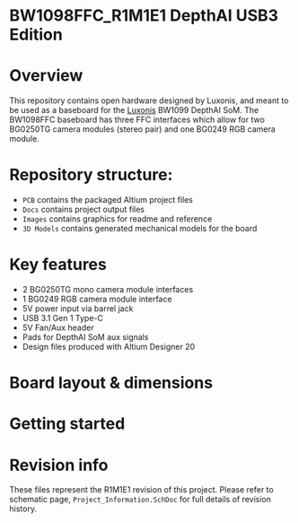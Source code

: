 # BW1098FFC_R1M1E1 DepthAI USB3 Edition

# Overview
This repository contains open hardware designed by Luxonis, and meant to be used as a baseboard for the [Luxonis](https://www.luxonis.com/depthai) BW1099 DepthAI SoM. The BW1098FFC baseboard has three FFC interfaces which allow for two BG0250TG camera modules (stereo pair) and one BG0249 RGB camera module. 

# Repository structure:
* `PCB` contains the packaged Altium project files
* `Docs` contains project output files
* `Images` contains graphics for readme and reference
* `3D Models` contains generated mechanical models for the board

# Key features
* 2 BG0250TG mono camera module interfaces
* 1 BG0249 RGB camera module interface
* 5V power input via barrel jack
* USB 3.1 Gen 1 Type-C 
* 5V Fan/Aux header
* Pads for DepthAI SoM aux signals
* Design files produced with Altium Designer 20

# Board layout & dimensions

# Getting started  

# Revision info
These files represent the R1M1E1 revision of this project. Please refer to schematic page, `Project_Information.SchDoc` for full details of revision history.
